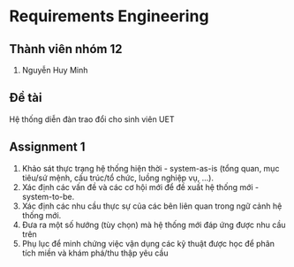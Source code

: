 # Requirements Engineering
## Thành viên nhóm 12
1. Nguyễn Huy Minh

## Đề tài
Hệ thống diễn đàn trao đổi cho sinh viên UET

## Assignment 1
1. Khảo sát thực trạng hệ thống hiện thời - system-as-is (tổng quan, mục tiêu/sứ mệnh, cấu trúc/tổ chức, luồng nghiệp vụ, ...).
2. Xác định các vấn đề và các cơ hội mới để đề xuất hệ thống mới - system-to-be.
3. Xác định các nhu cầu thực sự của các bên liên quan trong ngữ cảnh hệ thống mới.
4. Đưa ra một số hướng (tùy chọn) mà hệ thống mới đáp ứng được nhu cầu trên
5. Phụ lục để minh chứng việc vận dụng các kỹ thuật được học để phân tích miền và khám phá/thu thập yêu cầu

